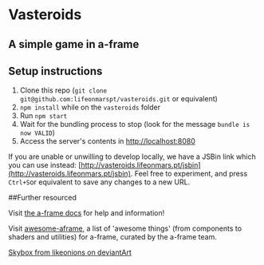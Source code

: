# Vasteroids
## A simple game in a-frame

## Setup instructions
1. Clone this repo (`git clone git@github.com:lifeonmarspt/vasteroids.git` or equivalent)
2. `npm install` while on the `vasteroids` folder
3. Run `npm start`
4. Wait for the bundling process to stop (look for the message `bundle is now VALID`)
5. Access the server's contents in [http://localhost:8080](http://localhost:8080)

If you are unable or unwilling to develop locally, we have a JSBin link which you can use instead: [http://vasteroids.lifeonmars.pt/jsbin](http://vasteroids.lifeonmars.pt/jsbin). Feel free to experiment, and press `Ctrl+S`or equivalent to save any changes to a new URL.

##Further resourced

Visit [the a-frame docs](https://aframe.io/docs/0.3.0/introduction/) for help and information!

Visit [awesome-aframe](https://github.com/aframevr/awesome-aframe), a list of 'awesome things' (from components to shaders and utilities) for a-frame, curated by the a-frame team.

[Skybox from likeonions on deviantArt](http://likeonions.deviantart.com/art/Wormhole-Space-Equirectangular-Skybox-587119511)
